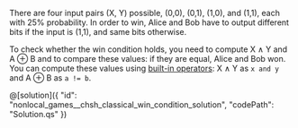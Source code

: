 There are four input pairs (X, Y) possible, (0,0), (0,1), (1,0), and (1,1), each with $25\%$ probability.
In order to win, Alice and Bob have to output different bits if the input is (1,1), and same bits otherwise.

To check whether the win condition holds, you need to compute X $\land$ Y and A $\oplus$ B and to compare these values:
if they are equal, Alice and Bob won. You can compute these values using
[built-in operators](https://learn.microsoft.com/azure/quantum/user-guide/language/expressions/logicalexpressions):
X $\land$ Y as `x and y` and A $\oplus$ B as `a != b`.


@[solution]({
    "id": "nonlocal_games__chsh_classical_win_condition_solution",
    "codePath": "Solution.qs"
})
